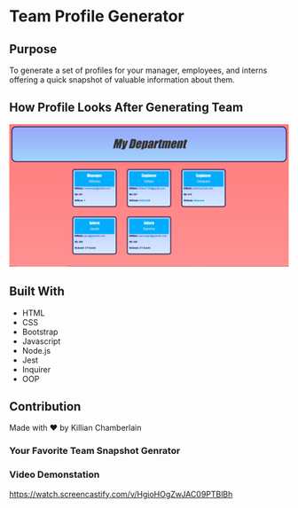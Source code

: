 # Team Profile Generator

## Purpose
To generate a set of profiles for your manager, employees, and interns offering a quick snapshot of valuable information about them.

## How Profile Looks After Generating Team
![Screenshot](images/PG-1.JPG "Profile-Generator")

## Built With
* HTML
* CSS
* Bootstrap
* Javascript
* Node.js
* Jest
* Inquirer
* OOP

## Contribution
Made with ❤️ by Killian Chamberlain

### Your Favorite Team Snapshot Genrator

### Video Demonstation

https://watch.screencastify.com/v/HgioHOgZwJAC09PTBlBh
